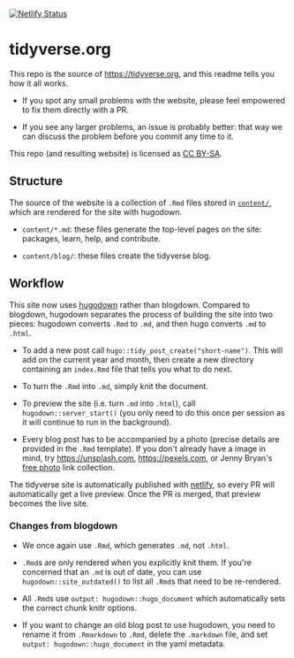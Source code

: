 [![Netlify Status](https://api.netlify.com/api/v1/badges/90b72bec-4010-40b3-bce3-2d84c3fd417f/deploy-status)](https://app.netlify.com/sites/tidyverse-org/deploys)

# tidyverse.org

This repo is the source of <https://tidyverse.org>, and this readme tells you 
how it all works. 

* If you spot any small problems with the website, please feel empowered to fix 
  them directly with a PR. 
  
* If you see any larger problems, an issue is probably better: that way we can 
  discuss the problem before you commit any time to it.

This repo (and resulting website) is licensed as [CC BY-SA](LICENSE.md).

## Structure

The source of the website is a collection of `.Rmd` files stored in 
[`content/`](content/), which are rendered for the site with hugodown. 

* `content/*.md`: these files generate the top-level pages on the site:
  packages, learn, help, and contribute. 
  
* `content/blog/`: these files create the tidyverse blog.

## Workflow

This site now uses [hugodown](http://github.com/r-lib/hugodown/issues) rather than blogdown. Compared to blogdown, hugodown separates the process of building the site into two pieces: hugodown converts `.Rmd` to `.md`, and then hugo converts `.md` to `.html`.

* To add a new post call `hugo::tidy_post_create("short-name")`. This will
  add on the current year and month, then create a new directory containing 
  an `index.Rmd` file that tells you what to do next.

* To turn the `.Rmd` into `.md`, simply knit the document.

* To preview the site (i.e. turn `.md` into `.html`), call 
  `hugodown::server_start()` (you only need to do this once per session as it
  will continue to run in the background).

* Every blog post has to be accompanied by a photo (precise details are 
  provided in the `.Rmd` template). If you don't already have a image in 
  mind, try <https://unsplash.com>, <https://pexels.com>, or Jenny Bryan's 
  [free photo](https://github.com/jennybc/free-photos) link collection. 
  
The tidyverse site is automatically published with [netlify](http://netlify.com/), so every PR will automatically get a live preview. Once the PR is merged, that preview becomes the live site.

### Changes from blogdown

* We once again use `.Rmd`, which generates `.md`, not `.html`.

* `.Rmd`s are only rendered when you explicitly knit them. If you're concerned
  that an `.md` is out of date, you can use `hugodown::site_outdated()` to
  list all `.Rmd`s that need to be re-rendered.

* All `.Rmd`s use `output: hugodown::hugo_document` which automatically sets
  the correct chunk knitr options.

* If you want to change an old blog post to use hugodown, you need to rename
  it from `.Rmarkdown` to `.Rmd`, delete the `.markdown` file, and set
  `output: hugodown::hugo_document` in the yaml metadata.
